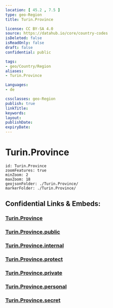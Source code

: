 ```yaml
---
location: [ 45.2 , 7.5 ] 
type: geo-Region
title: Turin.Province

license: CC BY-SA 4.0
source: https://datahub.io/core/country-codes
isDeleted: false
isReadOnly: false
draft: false
confidential: public

tags:
- geo/Country/Region
aliases:
- Turin.Province

Languages:
- de

cssclasses: geo-Region
publish: true
linkTitle: 
keywords: 
layout: 
publishDate: 
expiryDate: 
---
```


# Turin.Province

```leaflet
id: Turin.Province
zoomFeatures: true 
minZoom: 2 
maxZoom: 18
geojsonFolder: ./Turin.Province/
markerFolder: ./Turin.Province/
```


## Confidential Links & Embeds: 

### [Turin.Province](/_Standards/Earth/Continent/Europe/Europe~South/Italy/regions~Italy/Piedmont/Turin.Province.md) 

### [Turin.Province.public](/_public/Earth/Continent/Europe/Europe~South/Italy/regions~Italy/Piedmont/Turin.Province.public.md) 

### [Turin.Province.internal](/_internal/Earth/Continent/Europe/Europe~South/Italy/regions~Italy/Piedmont/Turin.Province.internal.md) 

### [Turin.Province.protect](/_protect/Earth/Continent/Europe/Europe~South/Italy/regions~Italy/Piedmont/Turin.Province.protect.md) 

### [Turin.Province.private](/_private/Earth/Continent/Europe/Europe~South/Italy/regions~Italy/Piedmont/Turin.Province.private.md) 

### [Turin.Province.personal](/_personal/Earth/Continent/Europe/Europe~South/Italy/regions~Italy/Piedmont/Turin.Province.personal.md) 

### [Turin.Province.secret](/_secret/Earth/Continent/Europe/Europe~South/Italy/regions~Italy/Piedmont/Turin.Province.secret.md)


